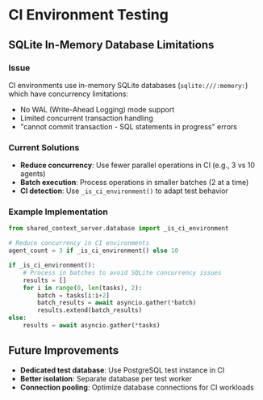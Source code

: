 # CI Environment Testing

## SQLite In-Memory Database Limitations

### Issue
CI environments use in-memory SQLite databases (`sqlite:///:memory:`) which have concurrency limitations:
- No WAL (Write-Ahead Logging) mode support
- Limited concurrent transaction handling
- "cannot commit transaction - SQL statements in progress" errors

### Current Solutions
- **Reduce concurrency**: Use fewer parallel operations in CI (e.g., 3 vs 10 agents)
- **Batch execution**: Process operations in smaller batches (2 at a time)
- **CI detection**: Use `_is_ci_environment()` to adapt test behavior

### Example Implementation
```python
from shared_context_server.database import _is_ci_environment

# Reduce concurrency in CI environments
agent_count = 3 if _is_ci_environment() else 10

if _is_ci_environment():
    # Process in batches to avoid SQLite concurrency issues
    results = []
    for i in range(0, len(tasks), 2):
        batch = tasks[i:i+2]
        batch_results = await asyncio.gather(*batch)
        results.extend(batch_results)
else:
    results = await asyncio.gather(*tasks)
```

## Future Improvements
- **Dedicated test database**: Use PostgreSQL test instance in CI
- **Better isolation**: Separate database per test worker
- **Connection pooling**: Optimize database connections for CI workloads
